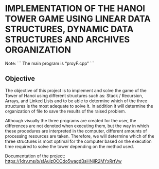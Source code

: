 # IMPLEMENTATION OF THE HANOI TOWER GAME USING LINEAR DATA STRUCTURES, DYNAMIC DATA STRUCTURES AND ARCHIVES ORGANIZATION

Note:
´´´
The main program is “proyF.cpp”
´´´

## Objective
The objective of this project is to implement and solve the game of the Tower of Hanoi using different structures such as: Stack / Recursion, Arrays, and Linked Lists and to be able to determine which of the three structures is the most adequate to solve it. In addition it will determine the organization of file to save the results of the raised problem. 

Although visually the three programs are created for the user, the differences are not denoted when executing them, but the way in which these procedures are interpreted in the computer, different amounts of processing resources are taken. Therefore, we will determine which of the three structures is most optimal for the computer based on the execution time required to solve the tower depending on the method used.

Documentation of the project: https://1drv.ms/b/s!AuizOCOdo5wagdBaHNjIR2MYxRrtVw

